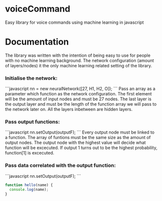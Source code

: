 # voiceCommand
Easy library for voice commands using machine learning in javascript

<h1> Documentation </h1>

The library was written with the intention of being easy to use for people with no machine learning background. The network configuration (amount of layers/nodes) it the only machine learning related setting of the library. 

<h3> Initialise the network: </h3> 
```javascript
nn = new neuralNetwork([27, H1, H2, O]);
```
Pass an array as a parameter which function as the network configuration. The first element will be the amount of input nodes and must be 27 nodes. The last layer is the output layer and must be the length of the function array we will pass to the network later on. All the layers inbetween are hidden layers. 


<h3> Pass output functions: </h3>
```javascript
nn.setOutput(outputF);
```
Every output node must be linked to a function. The array of funtions must be the same size as the amount of output nodes. The output node with the highest value will decide what function will be excecuted. If output 1 turns out to be the highest probability, function[1] is excecuted. 

<h3> Pass data correlated with the output function: </h3>
```javascript
nn.setOutput(outputF);
```



```javascript
function hello(name) {
  console.log(name);
}
```

